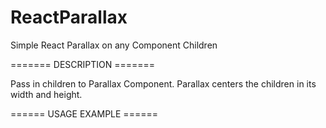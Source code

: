 # ReactParallax
Simple React Parallax on any Component Children

======= DESCRIPTION =======

Pass in children to Parallax Component.  Parallax centers the children in its width and height.

====== USAGE EXAMPLE ======

<Parallax>
  <div style={{ background: "red", width: "50px", height: "50px" }} />
  <div style={{ background: "blue", width: "50px", height: "50px" }} />
  <div style={{ background: "green", width: "50px", height: "50px" }} />
</Parallax>
